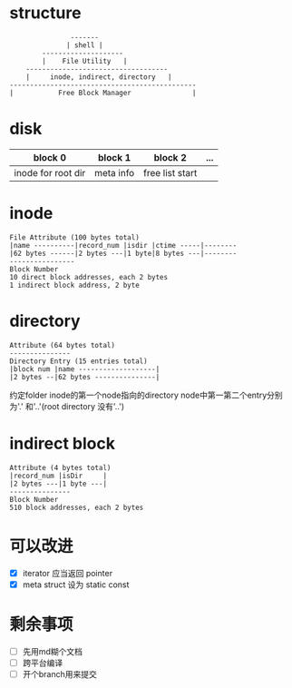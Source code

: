 # structure

```
               -------
              | shell |
        --------------------
        |    File Utility   |
    -----------------------------------
    |     inode, indirect, directory   |
----------------------------------------------
|           Free Block Manager               |
```

# disk

| block 0 | block 1 | block 2 | ... |
| --- | --- | --- | --- |
| inode for root dir | meta info | free list start ||


# inode

```
File Attribute (100 bytes total)
|name ----------|record_num |isdir |ctime -----|--------
|62 bytes ------|2 bytes ---|1 byte|8 bytes ---|--------
----------------
Block Number
10 direct block addresses, each 2 bytes
1 indirect block address, 2 byte
```

# directory

```
Attribute (64 bytes total)
---------------
Directory Entry (15 entries total)
|block num |name -------------------|
|2 bytes --|62 bytes ---------------|
```

约定folder inode的第一个node指向的directory node中第一第二个entry分别为'.' 和'..'(root directory 没有'..')

# indirect block

```
Attribute (4 bytes total)
|record_num |isDir     |
|2 bytes ---|1 byte ---|
---------------
Block Number
510 block addresses, each 2 bytes
```

# 可以改进

- [x] iterator 应当返回 pointer
- [x] meta struct 设为 static const

# 剩余事项

- [ ] 先用md糊个文档
- [ ] 跨平台编译
- [ ] 开个branch用来提交
